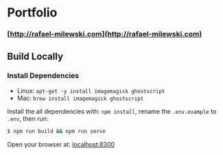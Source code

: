 # Portfolio

### [http://rafael-milewski.com](http://rafael-milewski.com)

## Build Locally

### Install Dependencies

- Linux: `apt-get -y install imagemagick ghostscript`
- Mac: `brew install imagemagick ghostscript`

Install the all dependencies with: `npm install`, rename the `.env.example`  to `.env`, then run:
 
```bash
$ npm run build && npm run serve
```

Open your browser at: [localhost:8300](http://localhost:8300)
